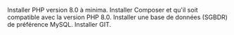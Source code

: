
Installer PHP version 8.0 à minima.
Installer Composer et qu'il soit compatible avec la version PHP 8.0.
Installer une base de données (SGBDR) de préférence MySQL.
Installer GIT.